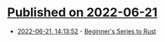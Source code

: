 # [Published on 2022-06-21](index.md)

* [2022-06-21, 14:13:52](https://news.ycombinator.com/item?id=31824185) - [Beginner's Series to Rust](https://docs.microsoft.com/en-us/shows/beginners-series-to-rust/)
